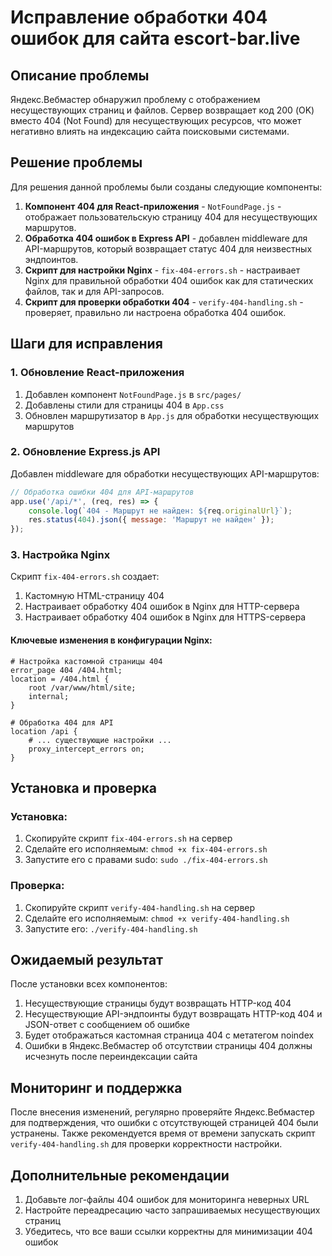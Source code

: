 # Исправление обработки 404 ошибок для сайта escort-bar.live

## Описание проблемы

Яндекс.Вебмастер обнаружил проблему с отображением несуществующих страниц и файлов. Сервер возвращает код 200 (OK) вместо 404 (Not Found) для несуществующих ресурсов, что может негативно влиять на индексацию сайта поисковыми системами.

## Решение проблемы

Для решения данной проблемы были созданы следующие компоненты:

1. **Компонент 404 для React-приложения** - `NotFoundPage.js` - отображает пользовательскую страницу 404 для несуществующих маршрутов.
2. **Обработка 404 ошибок в Express API** - добавлен middleware для API-маршрутов, который возвращает статус 404 для неизвестных эндпоинтов.
3. **Скрипт для настройки Nginx** - `fix-404-errors.sh` - настраивает Nginx для правильной обработки 404 ошибок как для статических файлов, так и для API-запросов.
4. **Скрипт для проверки обработки 404** - `verify-404-handling.sh` - проверяет, правильно ли настроена обработка 404 ошибок.

## Шаги для исправления

### 1. Обновление React-приложения

1. Добавлен компонент `NotFoundPage.js` в `src/pages/`
2. Добавлены стили для страницы 404 в `App.css`
3. Обновлен маршрутизатор в `App.js` для обработки несуществующих маршрутов

### 2. Обновление Express.js API

Добавлен middleware для обработки несуществующих API-маршрутов:

```javascript
// Обработка ошибки 404 для API-маршрутов
app.use('/api/*', (req, res) => {
    console.log(`404 - Маршрут не найден: ${req.originalUrl}`);
    res.status(404).json({ message: 'Маршрут не найден' });
});
```

### 3. Настройка Nginx

Скрипт `fix-404-errors.sh` создает:

1. Кастомную HTML-страницу 404
2. Настраивает обработку 404 ошибок в Nginx для HTTP-сервера
3. Настраивает обработку 404 ошибок в Nginx для HTTPS-сервера

#### Ключевые изменения в конфигурации Nginx:

```nginx
# Настройка кастомной страницы 404
error_page 404 /404.html;
location = /404.html {
    root /var/www/html/site;
    internal;
}

# Обработка 404 для API
location /api {
    # ... существующие настройки ...
    proxy_intercept_errors on;
}
```

## Установка и проверка

### Установка:

1. Скопируйте скрипт `fix-404-errors.sh` на сервер
2. Сделайте его исполняемым: `chmod +x fix-404-errors.sh`
3. Запустите его с правами sudo: `sudo ./fix-404-errors.sh`

### Проверка:

1. Скопируйте скрипт `verify-404-handling.sh` на сервер
2. Сделайте его исполняемым: `chmod +x verify-404-handling.sh`
3. Запустите его: `./verify-404-handling.sh`

## Ожидаемый результат

После установки всех компонентов:

1. Несуществующие страницы будут возвращать HTTP-код 404
2. Несуществующие API-эндпоинты будут возвращать HTTP-код 404 и JSON-ответ с сообщением об ошибке
3. Будет отображаться кастомная страница 404 с метатегом noindex
4. Ошибки в Яндекс.Вебмастер об отсутствии страницы 404 должны исчезнуть после переиндексации сайта

## Мониторинг и поддержка

После внесения изменений, регулярно проверяйте Яндекс.Вебмастер для подтверждения, что ошибки с отсутствующей страницей 404 были устранены. Также рекомендуется время от времени запускать скрипт `verify-404-handling.sh` для проверки корректности настройки.

## Дополнительные рекомендации

1. Добавьте лог-файлы 404 ошибок для мониторинга неверных URL
2. Настройте переадресацию часто запрашиваемых несуществующих страниц
3. Убедитесь, что все ваши ссылки корректны для минимизации 404 ошибок 